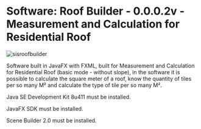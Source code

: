 # Software: Roof Builder - 0.0.0.2v - Measurement and Calculation for Residential Roof

![sisroofbuilder](https://repository-images.githubusercontent.com/885369739/2dbe7cc3-ad64-451b-be15-37bca88b883b)

Software built in JavaFX with FXML, built for Measurement and Calculation for Residential Roof (basic mode - without slope), in the software it is possible to calculate the square meter of a roof, know the quantity of tiles per so many M² and calculate the type of tile per so many M².

Java SE Development Kit 8u411 must be installed.

JavaFX SDK must be installed.

Scene Builder 2.0 must be installed.
